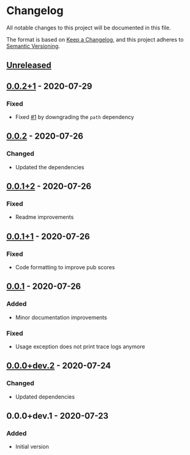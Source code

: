 # Changelog
All notable changes to this project will be documented in this file.

The format is based on [Keep a Changelog](https://keepachangelog.com/en/1.0.0/),
and this project adheres to [Semantic Versioning](https://semver.org/spec/v2.0.0.html).

## [Unreleased]
## [0.0.2+1] - 2020-07-29
### Fixed
- Fixed [#1](https://github.com/f3ath/cider/issues/1) by downgrading the `path` dependency

## [0.0.2] - 2020-07-26
### Changed
- Updated the dependencies

## [0.0.1+2] - 2020-07-26
### Fixed
- Readme improvements

## [0.0.1+1] - 2020-07-26
### Fixed
- Code formatting to improve pub scores

## [0.0.1] - 2020-07-26
### Added
- Minor documentation improvements

### Fixed
- Usage exception does not print trace logs anymore

## [0.0.0+dev.2] - 2020-07-24
### Changed
- Updated dependencies

## 0.0.0+dev.1 - 2020-07-23
### Added
- Initial version

[Unreleased]: https://github.com/f3ath/cider/compare/0.0.2+1...HEAD
[0.0.2+1]: https://github.com/f3ath/cider/compare/0.0.2...0.0.2+1
[0.0.2]: https://github.com/f3ath/cider/compare/0.0.1+2...0.0.2
[0.0.1+2]: https://github.com/f3ath/cider/compare/0.0.1+1...0.0.1+2
[0.0.1+1]: https://github.com/f3ath/cider/compare/0.0.1...0.0.1+1
[0.0.1]: https://github.com/f3ath/cider/compare/0.0.0+dev.2...0.0.1
[0.0.0+dev.2]: https://github.com/f3ath/cider/compare/0.0.0+dev.1...0.0.0+dev.2